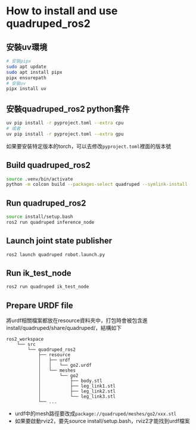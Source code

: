 # How to install and use quadruped_ros2
## 安裝uv環境
```bash
# 安裝pipx
sudo apt update
sudo apt install pipx
pipx ensurepath
# 安裝uv
pipx install uv
```

## 安裝quadruped_ros2 python套件
```bash
uv pip install -r pyproject.toml --extra cpu
# 或者
uv pip install -r pyproject.toml --extra gpu
```
如果要安裝特定版本的torch，可以去修改`pyproject.toml`裡面的版本號


## Build quadruped_ros2
```bash
source .venv/bin/activate
python -m colcon build --packages-select quadruped --symlink-install
```

## Run quadruped_ros2
```bash
source install/setup.bash
ros2 run quadruped inference_node
```

## Launch joint state publisher
```bash
ros2 launch quadruped robot.launch.py
```

## Run ik_test_node
```bash
ros2 run quadruped ik_test_node
```

## Prepare URDF file
將urdf相關檔案都放在resource資料夾中，打包時會被包含進install/quadruped/share/quadruped/，結構如下
```quadruped_ros2
ros2_workspace
    └── src
        └── quadruped_ros2
            ├── resource
            │   ├── urdf
            │   │   └── go2.urdf
            │   └── meshes
            │       └── go2
            │           ├── body.stl
            │           ├── leg_link1.stl
            │           ├── leg_link2.stl
            │           └── leg_link3.stl
            └── ...
```
* urdf中的mesh路徑要改成`package://quadruped/meshes/go2/xxx.stl`
* 如果要啟動rviz2，要先source install/setup.bash，rviz2才能找到urdf檔案